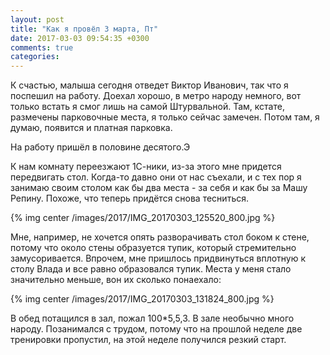 ```yaml
---
layout: post
title: "Как я провёл 3 марта, Пт"
date: 2017-03-03 09:54:35 +0300
comments: true
categories: 
---
```

К счастью, малыша сегодня отведет Виктор Иванович, так что я поспешил на работу. Доехал хорошо, в метро народу немного, вот только встать я смог лишь на самой Штурвальной. Там, кстате, размечены парковочные места, я только сейчас замечен. Потом там, я думаю, появится и платная парковка.

На работу пришёл в половине десятого.Э

К нам комнату переезжают 1С-ники, из-за этого мне придется передвигать стол. Когда-то давно они от нас съехали, и с тех пор я занимаю своим столом как бы два места - за себя и как бы за Машу Репину. Похоже, что теперь придётся снова тесниться.

{% img center /images/2017/IMG_20170303_125520_800.jpg %}

Мне, например, не хочется опять разворачивать стол боком к стене, потому что около стены образуется тупик, который стремительно замусоривается. Впрочем, мне пришлось придвинуться вплотную к столу Влада и все равно образовался тупик. Места у меня стало значительно меньше, вон их сколько понаехало: 

{% img center /images/2017/IMG_20170303_131824_800.jpg %}

В обед потащился в зал, пожал 100\*5,5,3. В зале необычно много народу. Позанимался с трудом, потому что на прошлой неделе две тренировки пропустил, на этой неделе получился резкий старт.